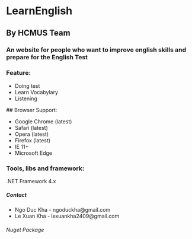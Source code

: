 # LearnEnglish
## By HCMUS Team
### An website for people who want to improve english skills and prepare for the English Test
### Feature:
<ul>
    <li> Doing test </li>
    <li> Learn Vocabylary </li>
    <li> Listening  </li>
</ul>
## Browser Support:
<ul>
    <li> Google Chrome (latest) </li>
    <li> Safari (latest) </li>
    <li> Opera (latest) </li>
    <li> Firefox (latest) </li>
    <li> IE 11+ </li>
    <li> Microsoft Edge </li>
</ul>

### Tools, libs and framework:
<p>.NET Framework 4.x</p>
<h5>Contact</h5>
<ul>
<li>Ngo Duc Kha - ngoduckha@gmail.com</li>
<li>Le Xuan Kha - lexuankha2409@gmail.com</li>
</ul>

<h6>Nuget Package</h6>



